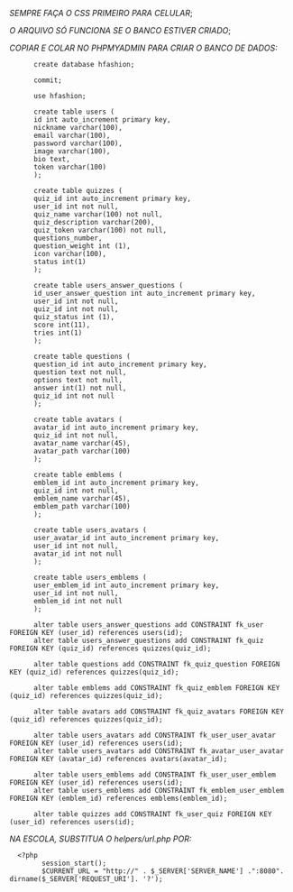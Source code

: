 *SEMPRE FAÇA O CSS PRIMEIRO PARA CELULAR*;

*O ARQUIVO SÓ FUNCIONA SE O BANCO ESTIVER CRIADO*;

*COPIAR E COLAR NO PHPMYADMIN PARA CRIAR O BANCO DE DADOS:*

          create database hfashion;
          
          commit;
          
          use hfashion;
          
          create table users (
          id int auto_increment primary key,
          nickname varchar(100),
          email varchar(100),
          password varchar(100),
          image varchar(100),
          bio text,
          token varchar(100)
          );

          create table quizzes (
          quiz_id int auto_increment primary key, 
          user_id int not null,
          quiz_name varchar(100) not null,
          quiz_description varchar(200),
          quiz_token varchar(100) not null,
          questions_number,
          question_weight int (1),
          icon varchar(100),
          status int(1)
          );
      
          create table users_answer_questions (
          id_user_answer_question int auto_increment primary key,
          user_id int not null,
          quiz_id int not null,
          quiz_status int (1),
          score int(11),
          tries int(1)
          );
          
          create table questions (
          question_id int auto_increment primary key,
          question text not null,
          options text not null,
          answer int(1) not null,
          quiz_id int not null
          );
          
          create table avatars (
          avatar_id int auto_increment primary key,
          quiz_id int not null,
          avatar_name varchar(45),
          avatar_path varchar(100)
          );
          
          create table emblems (
          emblem_id int auto_increment primary key,
          quiz_id int not null,
          emblem_name varchar(45),
          emblem_path varchar(100)
          );
          
          create table users_avatars (
          user_avatar_id int auto_increment primary key,
          user_id int not null,
          avatar_id int not null
          );
          
          create table users_emblems (
          user_emblem_id int auto_increment primary key,  
          user_id int not null,
          emblem_id int not null
          );

          alter table users_answer_questions add CONSTRAINT fk_user FOREIGN KEY (user_id) references users(id);
          alter table users_answer_questions add CONSTRAINT fk_quiz FOREIGN KEY (quiz_id) references quizzes(quiz_id);
          
          alter table questions add CONSTRAINT fk_quiz_question FOREIGN KEY (quiz_id) references quizzes(quiz_id);

          alter table emblems add CONSTRAINT fk_quiz_emblem FOREIGN KEY (quiz_id) references quizzes(quiz_id);

          alter table avatars add CONSTRAINT fk_quiz_avatars FOREIGN KEY (quiz_id) references quizzes(quiz_id);
          
          alter table users_avatars add CONSTRAINT fk_user_user_avatar FOREIGN KEY (user_id) references users(id);
          alter table users_avatars add CONSTRAINT fk_avatar_user_avatar FOREIGN KEY (avatar_id) references avatars(avatar_id);
          
          alter table users_emblems add CONSTRAINT fk_user_user_emblem FOREIGN KEY (user_id) references users(id);
          alter table users_emblems add CONSTRAINT fk_emblem_user_emblem FOREIGN KEY (emblem_id) references emblems(emblem_id);
          
          alter table quizzes add CONSTRAINT fk_user_quiz FOREIGN KEY (user_id) references users(id);

 

*NA ESCOLA, SUBSTITUA O helpers/url.php POR:*

      <?php
            session_start();
            $CURRENT_URL = "http://" . $_SERVER['SERVER_NAME'] .":8080". dirname($_SERVER['REQUEST_URI']. '?');

